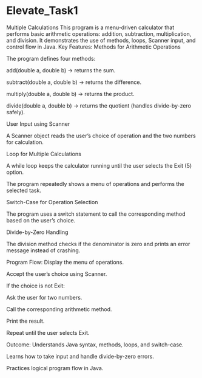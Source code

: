 # Elevate_Task1
Multiple Calculations
This program is a menu-driven calculator that performs basic arithmetic operations: addition, subtraction, multiplication, and division. It demonstrates the use of methods, loops, Scanner input, and control flow in Java.
Key Features:
Methods for Arithmetic Operations

The program defines four methods:

add(double a, double b) → returns the sum.

subtract(double a, double b) → returns the difference.

multiply(double a, double b) → returns the product.

divide(double a, double b) → returns the quotient (handles divide-by-zero safely).

User Input using Scanner

A Scanner object reads the user’s choice of operation and the two numbers for calculation.

Loop for Multiple Calculations

A while loop keeps the calculator running until the user selects the Exit (5) option.

The program repeatedly shows a menu of operations and performs the selected task.

Switch-Case for Operation Selection

The program uses a switch statement to call the corresponding method based on the user’s choice.

Divide-by-Zero Handling

The division method checks if the denominator is zero and prints an error message instead of crashing.

Program Flow:
Display the menu of operations.

Accept the user’s choice using Scanner.

If the choice is not Exit:

Ask the user for two numbers.

Call the corresponding arithmetic method.

Print the result.

Repeat until the user selects Exit.

Outcome:
Understands Java syntax, methods, loops, and switch-case.

Learns how to take input and handle divide-by-zero errors.

Practices logical program flow in Java.
